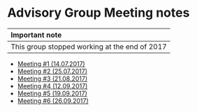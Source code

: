 # Advisory Group Meeting notes

| **Important note** |
|:--|
| This group stopped working at the end of 2017 |

* [Meeting #1 (14.07.2017)](https://github.com/creativecommons/global-network-strategy/blob/master/advisory_group_meetings/advisory_group_meeting_14.07.2017.md)
* [Meeting #2 (25.07.2017)](https://github.com/creativecommons/global-network-strategy/blob/master/advisory_group_meetings/advisory_group_meeting_25.07.2017.md)
* [Meeting #3 (21.08.2017)](https://github.com/creativecommons/global-network-strategy/blob/master/advisory_group_meetings/advisory_group_meeting_21.08.2017.md)
* [Meeting #4 (12.09.2017)](https://github.com/creativecommons/global-network-strategy/blob/master/advisory_group_meetings/advisory_group_meeting_12.09.2017.md)
* [Meeting #5 (19.09.2017)](https://github.com/creativecommons/global-network-strategy/blob/master/advisory_group_meetings/advisory_group_meeting_19.09.2017.md)
* [Meeting #6 (26.09.2017)](https://github.com/creativecommons/global-network-strategy/blob/master/advisory_group_meetings/advisory_group_meeting_26.09.2017.md)

